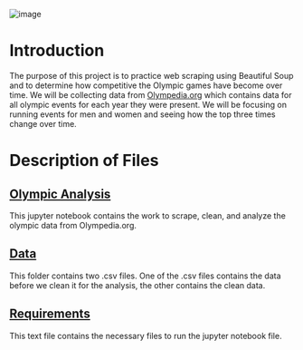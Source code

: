 ![image](https://user-images.githubusercontent.com/66560796/129974750-b19cad9d-ba38-4a01-aebc-68046055bda0.png)

# Introduction

The purpose of this project is to practice web scraping using Beautiful Soup and to determine how competitive the Olympic games have become over time. We will be collecting data from [Olympedia.org](http://www.olympedia.org/) which contains data for all olympic events for each year they were present. We will be focusing on running events for men and women and seeing how the top three times change over time.


# Description of Files

## [Olympic Analysis](https://github.com/knolasco/Olympic_Running_Analysis/blob/main/Olympic_Running_Analysis.ipynb)
This jupyter notebook contains the work to scrape, clean, and analyze the olympic data from Olympedia.org.

## [Data](https://github.com/knolasco/Olympic_Running_Analysis/tree/main/data)
This folder contains two .csv files. One of the .csv files contains the data before we clean it for the analysis, the other contains the clean data.

## [Requirements](https://github.com/knolasco/Olympic_Running_Analysis/blob/main/requirements.txt)
This text file contains the necessary files to run the jupyter notebook file.
